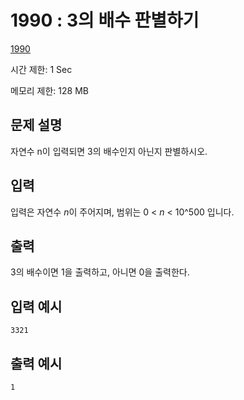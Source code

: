 # 1990 : 3의 배수 판별하기

[1990](http://codeup.kr/problem.php?id=1990)

시간 제한: 1 Sec

메모리 제한: 128 MB



## 문제 설명

자연수 n이 입력되면 3의 배수인지 아닌지 판별하시오.



## 입력

입력은 자연수 *n*이 주어지며, 범위는 0 < *n* < 10^500 입니다.



## 출력

3의 배수이면 1을 출력하고, 아니면 0을 출력한다.



## 입력 예시

```
3321
```



## 출력 예시

```
1
```